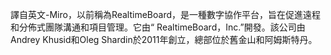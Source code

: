 譯自英文-Miro，以前稱為RealtimeBoard，是一種數字協作平台，旨在促進遠程和分佈式團隊溝通和項目管理。它由“ RealtimeBoard，Inc.”開發。該公司由Andrey Khusid和Oleg Shardin於2011年創立，總部位於舊金山和阿姆斯特丹。